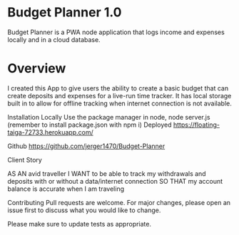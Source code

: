 # Budget Planner 1.0

Budget Planner is a PWA node application that logs income and expenses locally and in a cloud database.

# Overview

I created this App to give users the ability to create a basic budget that can create deposits and expenses
for a live-run time tracker. It has local storage built in to allow for offline tracking when internet connection is not available.

Installation
Locally
Use the package manager in node, node server.js
(remember to install package.json with npm i)
Deployed
https://floating-taiga-72733.herokuapp.com/

Github
https://github.com/jerger1470/Budget-Planner

Client Story

AS AN avid traveller
I WANT to be able to track my withdrawals and deposits with or without a data/internet connection
SO THAT my account balance is accurate when I am traveling

Contributing
Pull requests are welcome. For major changes, please open an issue first to discuss what you would like to change.

Please make sure to update tests as appropriate.
